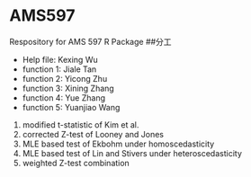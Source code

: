 # AMS597
Respository for AMS 597 R Package
##分工
- Help file: Kexing Wu
- function 1: Jiale Tan
- function 2: Yicong Zhu
- function 3: Xining Zhang
- function 4: Yue Zhang
- function 5: Yuanjiao Wang

1) modified t-statistic of Kim et al.
2) corrected Z-test of Looney and Jones
3) MLE based test of Ekbohm under homoscedasticity
4) MLE based test of Lin and Stivers under heteroscedasticity
5) weighted Z-test combination
